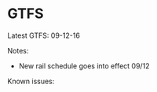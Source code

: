 # GTFS

Latest GTFS: 09-12-16

Notes:
   * New rail schedule goes into effect 09/12

Known issues:
   
   
